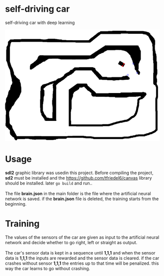 # self-driving car
self-driving car with deep learning

![pic](https://github.com/mehmetkesik/selfdrivingcar/blob/master/asset/pic.png)

# Usage
**sdl2** graphic library was usedin this project.
Before compiling the project, **sd2** must be installed and the https://github.com/tfriedel6/canvas library should be installed.
later `go build` and run..
<br/><br/>
The file **brain.json** in the main folder is the file where the artificial neural network is saved.
if the **brain.json** file is deleted, the training starts from the beginning.

# Training
The values of the sensors of the car are given as input to the artificial neural network and decide whether to go right, left or straight as output.
<br/><br/>
The car's sensor data is kept in a sequence until **1,1,1** and when the sensor data is **1,1,1** the inputs are rewarded and the sensor data is cleared. if the car crashes without sensor **1,1,1** the entries up to that time will be penalized. this way the car learns to go without crashing.
